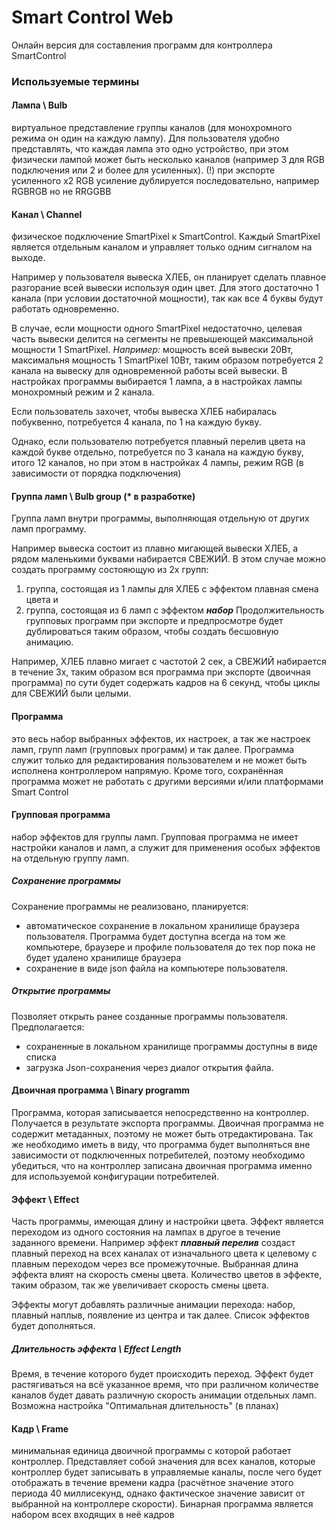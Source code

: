 # Smart Control Web 
Онлайн версия для составления программ для контроллера SmartControl
### Используемые термины
#### Лампа \ Bulb 
виртуальное представление группы каналов (для монохромного режима он один на каждую лампу). Для пользователя удобно представлять, что каждая лампа это одно устройство, при этом физически лампой может быть несколько каналов (например 3 для RGB подключения или 2 и более для усиленных).
(!) при экспорте усиленного х2 RGB усиление дублируется последовательно, например RGBRGB но не RRGGBB
#### Канал \ Channel 
физическое подключение SmartPixel к SmartControl. Каждый SmartPixel является отдельным каналом и управляет только одним сигналом на выходе. 

Например у пользователя вывеска ХЛЕБ, он планирует сделать плавное разгорание всей вывески используя один цвет. Для этого достаточно 1 канала (при условии достаточной мощности), так как все 4 буквы будут работать одновременно. 

В случае, если мощности одного SmartPixel недостаточно, целевая часть вывески делится на сегменты не превышеющей максимальной мощности 1 SmartPixel. *Например:* мощность всей вывески 20Вт, максимальня мощность 1 SmartPixel 10Вт, таким образом потребуется 2 канала на вывеску для одновременной работы всей вывески. В настройках программы выбирается 1 лампа, а в настройках лампы монохромный режим и 2 канала.

Если пользователь захочет, чтобы вывеска ХЛЕБ набиралась побуквенно, потребуется 4 канала, по 1 на каждую букву.

Однако, если пользователю потребуется плавный перелив цвета на каждой букве отдельно, потребуется по 3 канала на каждую букву, итого 12 каналов, но при этом в настройках 4 лампы, режим RGB (в зависимости от порядка подключения)

#### Группа ламп \ Bulb group (* в разработке)
Группа ламп внутри программы, выполняющая отдельную от других ламп программу.

Например вывеска состоит из плавно мигающей вывески ХЛЕБ, а рядом маленькими буквами набирается СВЕЖИЙ. В этом случае можно создать программу состояющую из 2х групп: 
1) группа, состоящая из 1 лампы для ХЛЕБ с эффектом плавная смена цвета и 
2) группа, состоящая из 6 ламп с эффектом ***набор***
Продолжительность групповых программ при экспорте и предпросмотре будет дублироваться таким образом, чтобы создать бесшовную анимацию. 

Например, ХЛЕБ плавно мигает с частотой 2 сек, а СВЕЖИЙ набирается в течение 3х, таким образом вся программа при экспорте (двоичная программа) по сути будет содержать кадров на 6 секунд, чтобы циклы для СВЕЖИЙ были целыми.
#### Программа
это весь набор выбранных эффектов, их настроек, а так же настроек ламп, групп ламп (групповых программ) и так далее. Программа служит только для редактирования пользователем и не может быть исполнена контроллером напрямую. Кроме того, сохранённая программа может не работать с другими версиями и/или платформами Smart Control
#### Групповая программа
набор эффектов для группы ламп. Групповая программа не имеет настройки каналов и ламп, а служит для применения особых эффектов на отдельную группу ламп.
##### Сохранение программы
Сохранение программы не реализовано, планируется:
* автоматическое сохранение в локальном хранилище браузера пользователя. Программа будет доступна всегда на том же компьютере, браузере и профиле пользователя до тех пор пока не будет удалено хранилище браузера
* сохранение в виде json файла на компьютере пользователя.
##### Открытие программы
Позволяет открыть ранее созданные программы пользователя. Предполагается:
* сохраненные в локальном хранилище программы доступны в виде списка
* загрузка Json-сохранения через диалог открытия файла.
#### Двоичная программа \ Binary programm
Программа, которая записывается непосредственно на контроллер. Получается в результате экспорта программы. Двоичная программа не содержит метаданных, поэтому не может быть отредактирована. Так же необходимо иметь в виду, что программа будет выполняться вне зависимости от подключенных потребителей, поэтому необходимо убедиться, что на контроллер записана двоичная программа именно для используемой конфигурации потребителей.
#### Эффект \ Effect
Часть программы, имеющая длину и настройки цвета. Эффект является переходом из одного состояния на лампах в другое в течение заданного времени. Например эффект ***плавный перелив*** создаст плавный переход на всех каналах от изначального цвета к целевому с плавным переходом через все промежуточные. Выбранная длина эффекта влият на скорость смены цвета. Количество цветов в эффекте, таким образом, так же увеличивает скорость смены цвета.

Эффекты могут добавлять различные анимации перехода: набор, плавный наплыв, появление из центра и так далее. Список эффектов будет дополняться.
##### Длительность эффекта \ Effect Length
Время, в течение которого будет происходить переход. Эффект будет растягиваться на всё указанное время, что при различном количестве каналов будет давать различную скорость анимации отдельных ламп. Возможна настройка "Оптимальная длительность" (в планах)

#### Кадр \ Frame
минимальная единица двоичной программы с которой работает контроллер. Представляет собой значения для всех каналов, которые контроллер будет записывать в управляемые каналы, после чего будет отображать в течение времени кадра (расчётное значение этого периода 40 миллисекунд, однако фактическое значение зависит от выбранной на контроллере скорости). Бинарная программа является набором всех входящих в неё кадров